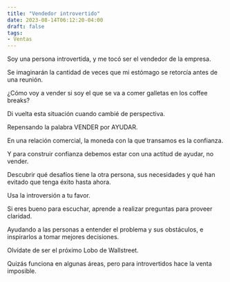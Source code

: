 ```yaml
---
title: "Vendedor introvertido"
date: 2023-08-14T06:12:20-04:00
draft: false
tags:
- Ventas
---
```

Soy una persona introvertida, y me tocó ser el vendedor de la empresa.

Se imaginarán la cantidad de veces que mi estómago se retorcía antes de una reunión.

¿Cómo voy a vender si soy el que se va a comer galletas en los coffee breaks?

Di vuelta esta situación cuando cambié de perspectiva.

Repensando la palabra VENDER por AYUDAR.

En una relación comercial, la moneda con la que transamos es la confianza.

Y para construir confianza debemos estar con una actitud de ayudar, no vender.

Descubrir qué desafíos tiene la otra persona, sus necesidades y qué han evitado que tenga éxito hasta ahora.

Usa la introversión a tu favor.

Si eres bueno para escuchar, aprende a realizar preguntas para proveer claridad.

Ayudando a las personas a entender el problema y sus obstáculos, e inspirarlos a tomar mejores decisiones.

Olvídate de ser el próximo Lobo de Wallstreet.

Quizás funciona en algunas áreas, pero para introvertidos hace la venta imposible.
